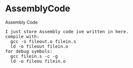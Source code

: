 # AssemblyCode
Assembly Code

<pre>
I just store Assembly code ive written in here. 
compile with: 
  gcc -o fileout.o filein.s
  ld -o fileout filein.o
for debug symbols: 
  gcc filein.s -c -g 
  ld -o fileou filein.o 
  </pre>

